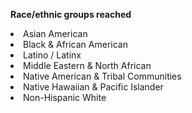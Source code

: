 <b>Race/ethnic groups reached</b>
<li> Asian American</li>
<li> Black & African American</li>
<li> Latino / Latinx</li>
<li> Middle Eastern & North African</li>
<li> Native American & Tribal Communities &emsp; &emsp; &emsp;</li>
<li> Native Hawaiian & Pacific Islander</li>
<li> Non-Hispanic White</li>
<br>
<br>
